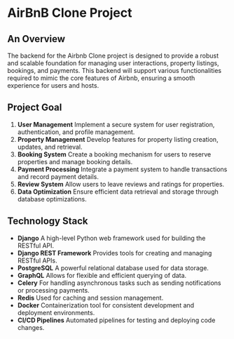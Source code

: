 # AirBnB Clone Project
## An Overview
The backend for the Airbnb Clone project is designed to provide a robust and scalable foundation for managing user interactions, property listings, bookings, and payments. This backend will support various functionalities required to mimic the core features of Airbnb, ensuring a smooth experience for users and hosts.

## Project Goal
1. **User Management** Implement a secure system for user registration, authentication, and profile management.
2. **Property Management** Develop features for property listing creation, updates, and retrieval.
3. **Booking System** Create a booking mechanism for users to reserve properties and manage booking details.
4. **Payment Processing** Integrate a payment system to handle transactions and record payment details.
5. **Review System** Allow users to leave reviews and ratings for properties.
6. **Data Optimization** Ensure efficient data retrieval and storage through database optimizations.

## Technology Stack
- **Django** A high-level Python web framework used for building the RESTful API.
- **Django REST Framework** Provides tools for creating and managing RESTful APIs.
- **PostgreSQL** A powerful relational database used for data storage.
- **GraphQL** Allows for flexible and efficient querying of data.
- **Celery** For handling asynchronous tasks such as sending notifications or processing payments.
- **Redis** Used for caching and session management.
- **Docker** Containerization tool for consistent development and deployment environments.
- **CI/CD Pipelines** Automated pipelines for testing and deploying code changes.

